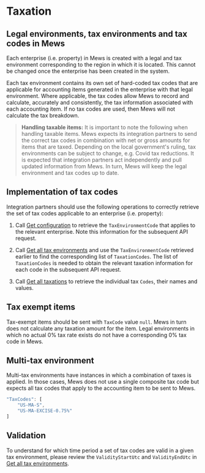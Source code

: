 # Taxation

## Legal environments, tax environments and tax codes in Mews

Each enterprise (i.e. property) in Mews is created with a legal and tax environment corresponding to the region in which it is located. This cannot be changed once the enterprise has been created in the system. 

Each tax environment contains its own set of hard-coded tax codes that are applicable for accounting items generated in the enterprise with that legal environment. Where applicable, the tax codes allow Mews to record and calculate, accurately and consistently, the tax information associated with each accounting item. If no tax codes are used, then Mews will not calculate the tax breakdown. 

> **Handling taxable items:**
> It is important to note the following when handling taxable items.
> Mews expects its integration partners to send the correct tax codes in combination with net or gross amounts for items that are taxed.
> Depending on the local government's ruling, tax environments can be subject to change, e.g. Covid tax reductions. It is expected that integration partners act independently and pull updated information from Mews. In turn, Mews will keep the legal environment and tax codes up to date. 

## Implementation of tax codes 

Integration partners should use the following operations to correctly retrieve the set of tax codes applicable to an enterprise (i.e. property):  

1. Call [Get configuration](../operations/configuration.md#get-configuration) to retrieve the `TaxEnvironmentCode` that applies to the relevant enterprise. Note this information for the subsequent API request.

2. Call [Get all tax environments](../operations/taxenvironments.md#get-all-tax-environments) and use the `TaxEnvironmentCode` retrieved earlier to find the corresponding list of `TaxationCodes`. The list of `TaxationCodes` is needed to obtain the relevant taxation information for each code in the subsequent API request. 

3. Call [Get all taxations](../operations/taxations.md#get-all-taxations) to retrieve the individual tax `Codes`, their names and values. 

## Tax exempt items

Tax-exempt items should be sent with `TaxCode` value `null`. Mews in turn does not calculate any taxation amount for the item. Legal environments in which no actual 0% tax rate exists do not have a corresponding 0% tax code in Mews.

## Multi-tax environment

Multi-tax environments have instances in which a combination of taxes is applied. In those cases, Mews does not use a single composite tax code but expects all tax codes that apply to the accounting item to be sent to Mews.  

```javascript
"TaxCodes": [ 
    "US-MA-S", 
    "US-MA-EXCISE-0.75%" 
]
```

## Validation

To understand for which time period a set of tax codes are valid in a given tax environment, please review the `ValidityStartUtc` and `ValidityEndUtc` in [Get all tax environments](../operations/taxenvironments.md#get-all-tax-environments). 
